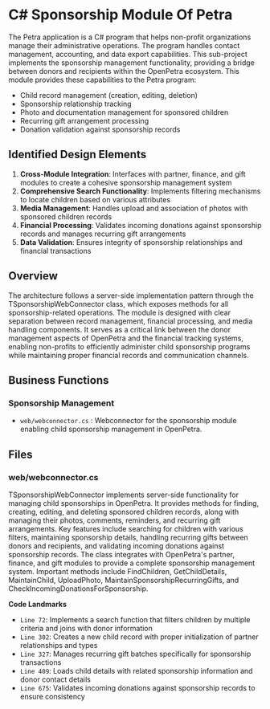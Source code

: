 # C# Sponsorship Module Of Petra

The Petra application is a C# program that helps non-profit organizations manage their administrative operations. The program handles contact management, accounting, and data export capabilities. This sub-project implements the sponsorship management functionality, providing a bridge between donors and recipients within the OpenPetra ecosystem. This module provides these capabilities to the Petra program:

- Child record management (creation, editing, deletion)
- Sponsorship relationship tracking
- Photo and documentation management for sponsored children
- Recurring gift arrangement processing
- Donation validation against sponsorship records

## Identified Design Elements

1. **Cross-Module Integration**: Interfaces with partner, finance, and gift modules to create a cohesive sponsorship management system
2. **Comprehensive Search Functionality**: Implements filtering mechanisms to locate children based on various attributes
3. **Media Management**: Handles upload and association of photos with sponsored children records
4. **Financial Processing**: Validates incoming donations against sponsorship records and manages recurring gift arrangements
5. **Data Validation**: Ensures integrity of sponsorship relationships and financial transactions

## Overview
The architecture follows a server-side implementation pattern through the TSponsorshipWebConnector class, which exposes methods for all sponsorship-related operations. The module is designed with clear separation between record management, financial processing, and media handling components. It serves as a critical link between the donor management aspects of OpenPetra and the financial tracking systems, enabling non-profits to efficiently administer child sponsorship programs while maintaining proper financial records and communication channels.

## Business Functions

### Sponsorship Management
- `web/webconnector.cs` : Webconnector for the sponsorship module enabling child sponsorship management in OpenPetra.

## Files
### web/webconnector.cs

TSponsorshipWebConnector implements server-side functionality for managing child sponsorships in OpenPetra. It provides methods for finding, creating, editing, and deleting sponsored children records, along with managing their photos, comments, reminders, and recurring gift arrangements. Key features include searching for children with various filters, maintaining sponsorship details, handling recurring gifts between donors and recipients, and validating incoming donations against sponsorship records. The class integrates with OpenPetra's partner, finance, and gift modules to provide a complete sponsorship management system. Important methods include FindChildren, GetChildDetails, MaintainChild, UploadPhoto, MaintainSponsorshipRecurringGifts, and CheckIncomingDonationsForSponsorship.

 **Code Landmarks**
- `Line 72`: Implements a search function that filters children by multiple criteria and joins with donor information
- `Line 302`: Creates a new child record with proper initialization of partner relationships and types
- `Line 327`: Manages recurring gift batches specifically for sponsorship transactions
- `Line 409`: Loads child details with related sponsorship information and donor contact details
- `Line 675`: Validates incoming donations against sponsorship records to ensure consistency

[Generated by the Sage AI expert workbench: 2025-03-30 02:22:57  https://sage-tech.ai/workbench]: #